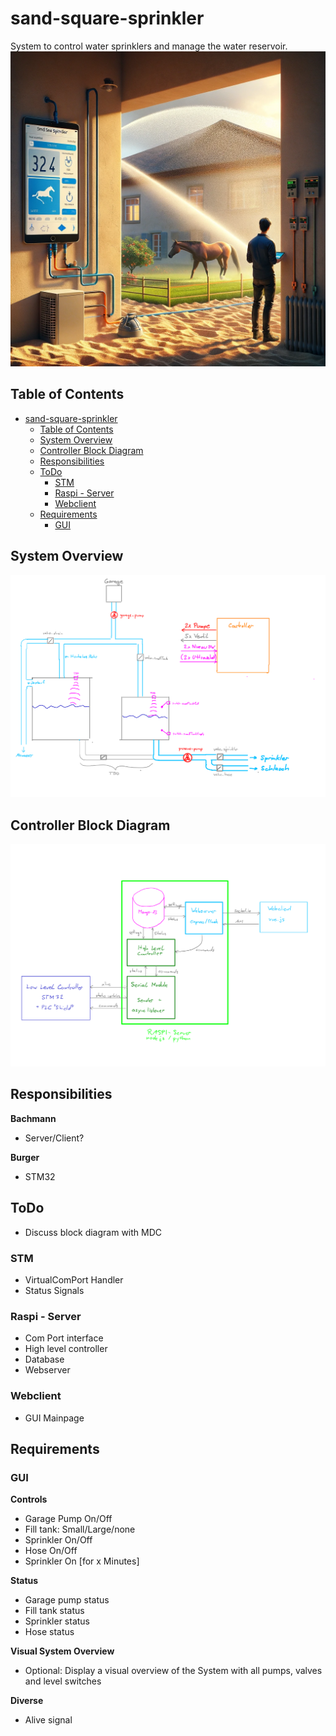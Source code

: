 # sand-square-sprinkler
System to control water sprinklers and manage the water reservoir.
![Artwork](overview-dalle.png)

## Table of Contents
- [sand-square-sprinkler](#sand-square-sprinkler)
  - [Table of Contents](#table-of-contents)
  - [System Overview](#system-overview)
  - [Controller Block Diagram](#controller-block-diagram)
  - [Responsibilities](#responsibilities)
  - [ToDo](#todo)
    - [STM](#stm)
    - [Raspi - Server](#raspi---server)
    - [Webclient](#webclient)
  - [Requirements](#requirements)
    - [GUI](#gui)

## System Overview
![System](SA-SD/overview-1.png)
## Controller Block Diagram
![Block Diagram](SA-SD/overview-2.png)

## Responsibilities
**Bachmann**
- Server/Client?
  
**Burger**
- STM32

## ToDo
- Discuss block diagram with MDC
### STM
- VirtualComPort Handler
- Status Signals

### Raspi - Server
- Com Port interface
- High level controller
- Database
- Webserver

### Webclient
- GUI Mainpage

## Requirements
### GUI
**Controls**
- Garage Pump On/Off
- Fill tank: Small/Large/none
- Sprinkler On/Off
- Hose On/Off
- Sprinkler On [for x Minutes]

**Status**
- Garage pump status
- Fill tank status
- Sprinkler status
- Hose status

**Visual System Overview**
- Optional: Display a visual overview of the System with all pumps, valves and level switches

**Diverse**
- Alive signal